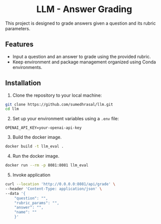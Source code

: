<h1 align="center">
LLM - Answer Grading
</h1>

This project is designed to grade answers given a question and its rubric parameters. 

## Features

- Input a question and an answer to grade using the provided rubric.
- Keep environment and package management organized using Conda environments.

## Installation

1. Clone the repository to your local machine:

```bash
git clone https://github.com/sumedhrasal/llm.git
cd llm
```

2. Set up your environment variables using a `.env` file:

```
OPENAI_API_KEY=your-openai-api-key
```

3. Build the docker image.

```bash
docker build -t llm_eval .
```

4. Run the docker image.

```bash
docker run --rm -p 8081:8081 llm_eval
```

5. Invoke application

```bash
curl --location 'http://0.0.0.0:8081/api/grade' \
--header 'Content-Type: application/json' \
--data '{
    "question": "",
    "rubric_params": "",
    "answer": "",
    "name": ""
    }'
```
